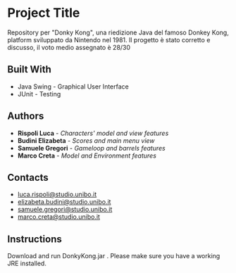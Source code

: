 # Project Title
Repository per "Donky Kong", una riedizione Java del famoso Donkey Kong, platform sviluppato da Nintendo nel 1981.
Il progetto è stato corretto e discusso, il voto medio assegnato è 28/30

## Built With

* Java Swing - Graphical User Interface
* JUnit - Testing

## Authors

* **Rispoli Luca** - *Characters' model and view features* 
* **Budini Elizabeta** - *Scores and main menu view* 
* **Samuele Gregori** - *Gameloop and barrels features* 
* **Marco Creta** - *Model and Environment features* 

## Contacts

* luca.rispoli@studio.unibo.it
* elizabeta.budini@studio.unibo.it
* samuele.gregori@studio.unibo.it
* marco.creta@studio.unibo.it

## Instructions

Download and run DonkyKong.jar . 
Please make sure you have a working JRE installed.



